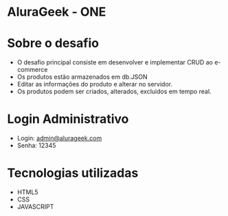 #  AluraGeek - ONE

# Sobre o desafio
- O desafio principal consiste em desenvolver e implementar CRUD ao e-commerce
- Os produtos estão armazenados em db.JSON  
- Editar as informações do produto e alterar no servidor.
- Os produtos podem ser criados, alterados, excluidos em tempo real.

# Login Administrativo
- Login: admin@alurageek.com
- Senha: 12345

# Tecnologias utilizadas
- HTML5 
- CSS 
- JAVASCRIPT


